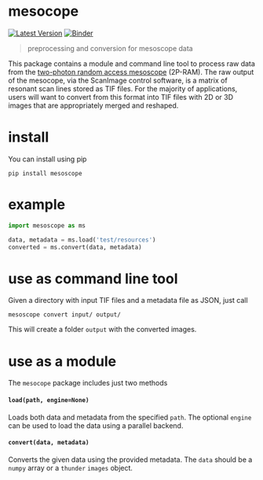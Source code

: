 # mesocope

[![Latest Version](https://img.shields.io/pypi/v/meoscope.svg?style=flat-square)](https://pypi.python.org/pypi/mesoscope)
[![Binder](https://img.shields.io/badge/launch-binder-red.svg?style=flat-square)](http://mybinder.org:/repo/sofroniewn/mesoscope)

> preprocessing and conversion for mesoscope data

This package contains a module and command line tool to process raw data from the [two-photon random access mesoscope](https://elifesciences.org/content/5/e14472) (2P-RAM). The raw output of the mesocope, via the ScanImage control software, is a matrix of resonant scan lines stored as TIF files. For the majority of applications, users will want to convert from this format into TIF files with 2D or 3D images that are appropriately merged and reshaped. 

# install

You can install using pip

```
pip install mesoscope
```

# example

```python
import mesoscope as ms

data, metadata = ms.load('test/resources')
converted = ms.convert(data, metadata)
```

# use as command line tool

Given a directory with input TIF files and a metadata file as JSON, just call

```
mesoscope convert input/ output/
```

This will create a folder `output` with the converted images.

# use as a module

The `mesocope` package includes just two methods

#### `load(path, engine=None)`

Loads both data and metadata from the specified `path`. The optional `engine` can be used to load the data using a parallel backend.

#### `convert(data, metadata)`

Converts the given data using the provided metadata. The `data` should be a `numpy` array or a `thunder` `images` object.
